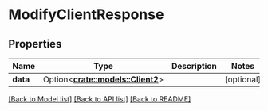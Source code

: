 # ModifyClientResponse

## Properties

Name | Type | Description | Notes
------------ | ------------- | ------------- | -------------
**data** | Option<[**crate::models::Client2**](Client_2.md)> |  | [optional]

[[Back to Model list]](../README.md#documentation-for-models) [[Back to API list]](../README.md#documentation-for-api-endpoints) [[Back to README]](../README.md)


